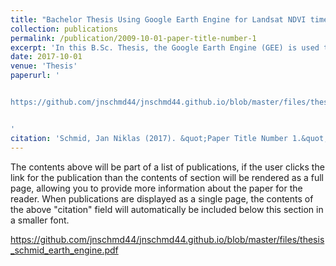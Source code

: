 ```yaml
---
title: "Bachelor Thesis Using Google Earth Engine for Landsat NDVI time series analysis to indicate the present status of forest stands"
collection: publications
permalink: /publication/2009-10-01-paper-title-number-1
excerpt: 'In this B.Sc. Thesis, the Google Earth Engine (GEE) is used to extract NDVI data from Landsat 5 and Landsat 8 satellite images. The NDVI data is then processed and visualized using R. GEE and R code, as well as the NDVI data, is available here and can be reused or be easily adapted by others.'
date: 2017-10-01
venue: 'Thesis'
paperurl: '


https://github.com/jnschmd44/jnschmd44.github.io/blob/master/files/thesis_schmid_earth_engine.pdf


'
citation: 'Schmid, Jan Niklas (2017). &quot;Paper Title Number 1.&quot; <i>Thesis</i>. 1(1).'
---
```


The contents above will be part of a list of publications, if the user clicks the link for the publication than the contents of section will be rendered as a full page, allowing you to provide more information about the paper for the reader. When publications are displayed as a single page, the contents of the above "citation" field will automatically be included below this section in a smaller font.



https://github.com/jnschmd44/jnschmd44.github.io/blob/master/files/thesis_schmid_earth_engine.pdf
